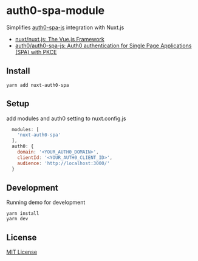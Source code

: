 # auth0-spa-module

Simplifies [auth0-spa-js](https://github.com/auth0/auth0-spa-js) integration with Nuxt.js

 * [nuxt/nuxt.js: The Vue.js Framework](https://github.com/nuxt/nuxt.js)
 * [auth0/auth0-spa-js: Auth0 authentication for Single Page Applications (SPA) with PKCE](https://github.com/auth0/auth0-spa-js)

## Install

```
yarn add nuxt-auth0-spa
```

## Setup

add modules and auth0 setting to nuxt.config.js

```nuxt.config.js
  modules: [
    'nuxt-auth0-spa'
  ],
  auth0: {
    domain: '<YOUR_AUTH0_DOMAIN>',
    clientId: '<YOUR_AUTH0_CLIENT_ID>',
    audience: 'http://localhost:3000/'
  }
```

## Development

Running demo for development

```
yarn install
yarn dev
```

## License

[MIT License](./LICENSE)
